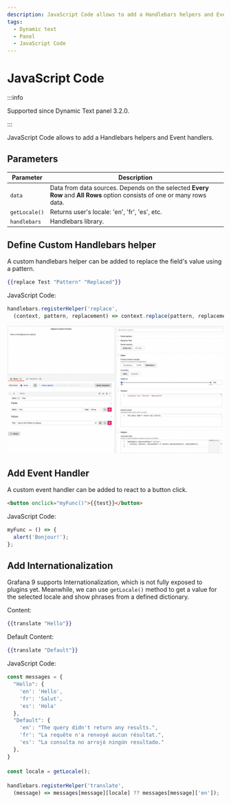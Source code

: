 ```yaml
---
description: JavaScript Code allows to add a Handlebars helpers and Event handlers.
tags:
  - Dynamic text
  - Panel
  - JavaScript Code
---
```


# JavaScript Code

:::info

Supported since Dynamic Text panel 3.2.0.

:::

JavaScript Code allows to add a Handlebars helpers and Event handlers.
 
## Parameters

| Parameter | Description |
| -- | -- |
| `data` | Data from data sources. Depends on the selected **Every Row** and **All Rows** option consists of one or many rows data.|
| `getLocale()` | Returns user's locale: 'en', 'fr', 'es', etc. |
| `handlebars` | Handlebars library. |

## Define Custom Handlebars helper

  A custom handlebars helper can be added to replace the field's value using a pattern.

```handlebars
{{replace Test "Pattern" "Replaced"}}
```

JavaScript Code:

```js
handlebars.registerHelper('replace',
  (context, pattern, replacement) => context.replace(pattern, replacement));
```

![Replace Helper](img/replace.png)

## Add Event Handler

  A custom event handler can be added to react to a button click.

```html
<button onclick="myFunc()">{{test}}</button>
```

JavaScript Code:

```js
myFunc = () => {
  alert('Bonjour!');
};
```

## Add Internationalization

Grafana 9 supports Internationalization, which is not fully exposed to plugins yet. Meanwhile, we can use `getLocale()` method to get a value for the selected locale and show phrases from a defined dictionary.

Content:

```handlebars
{{translate "Hello"}}
```

Default Content:

```handlebars
{{translate "Default"}}
```

JavaScript Code:

```js
const messages = {
  "Hello": {
    'en': 'Hello',
    'fr': 'Salut',
    'es': 'Hola'
  },
  "Default": {
    'en': "The query didn't return any results.",
    'fr': "La requête n'a renvoyé aucun résultat.",
    'es': "La consulta no arrojó ningún resultado."
  },
}

const locale = getLocale();

handlebars.registerHelper('translate',
  (message) => messages[message][locale] ?? messages[message]['en']);
```
